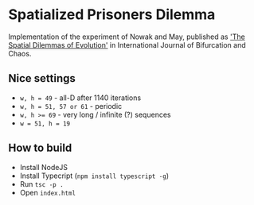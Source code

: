 Spatialized Prisoners Dilemma
=============================

Implementation of the experiment of Nowak and May, published as ['The Spatial Dilemmas of Evolution'](https://www.stat.berkeley.edu/~aldous/260-FMIE/Papers/nowak_1993.pdf) in International Journal of Bifurcation and Chaos.

Nice settings
-------------
- `w, h = 49` - all-D after 1140 iterations
- `w, h = 51, 57 or 61` - periodic
- `w, h >= 69` - very long / infinite (?) sequences
- `w = 51, h = 19`

How to build
------------
- Install NodeJS
- Install Typecript (`npm install typescript -g`)
- Run `tsc -p .`
- Open `index.html`

